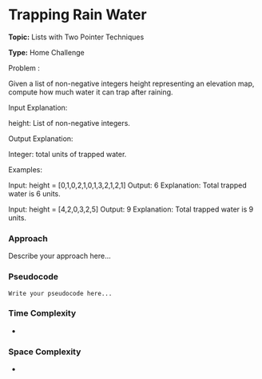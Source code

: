 # Trapping Rain Water
**Topic:** Lists with Two Pointer Techniques

**Type:** Home Challenge

Problem :

 Given a list of non-negative integers height representing an elevation map, compute how much water it can trap after raining. 

Input Explanation: 

height: List of non-negative integers. 

Output Explanation: 

Integer: total units of trapped water. 

Examples: 

Input: height = [0,1,0,2,1,0,1,3,2,1,2,1] 
Output: 6 
Explanation: Total trapped water is 6 units. 
 

Input: height = [4,2,0,3,2,5] 
Output: 9 
Explanation: Total trapped water is 9 units. 
 

### Approach
Describe your approach here...

### Pseudocode
```
Write your pseudocode here...
```

### Time Complexity
- 

### Space Complexity
- 
